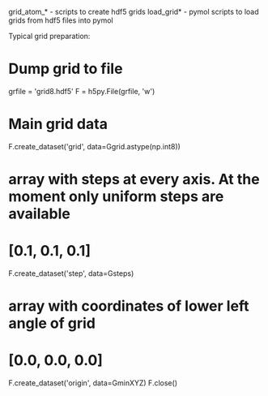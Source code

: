 grid_atom_* - scripts to create hdf5 grids
load_grid* - pymol scripts to load grids from hdf5 files into pymol

Typical grid preparation:
# Dump grid to file

grfile = 'grid8.hdf5'
F = h5py.File(grfile, 'w')
# Main grid data
F.create_dataset('grid', data=Ggrid.astype(np.int8))
# array with steps at every axis. At the moment only uniform steps are available
# [0.1, 0.1, 0.1]
F.create_dataset('step', data=Gsteps) 
# array with coordinates of lower left angle of grid
# [0.0, 0.0, 0.0]
F.create_dataset('origin', data=GminXYZ)
F.close()
